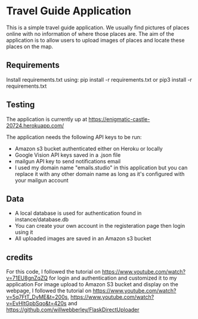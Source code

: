 # Travel Guide Application

This is a simple travel guide application. We usually find pictures of places online with no information of where those places are. The aim of the application is to allow users to upload images of places and locate these places on the map. 
## Requirements

Install requirements.txt using:
pip install -r requirements.txt or pip3 install -r requirements.txt

## Testing

The application is currently up at https://enigmatic-castle-20724.herokuapp.com/ 

The application needs the following API keys to be run:
- Amazon s3 bucket authenticated either on Heroku or locally
- Google Vision API keys saved in a .json file
- mailgun API key to send notifications email
- I used my domain name "emails.studio" in this application but you can replace it with any other domain name as long as it's configured with your mailgun account

## Data
- A local database is used for authentication found in instance/database.db 
- You can create your own account in the registeration page then login using it
- All uploaded images are saved in an Amazon s3 bucket


## credits
For this code, I followed the tutorial on https://www.youtube.com/watch?v=71EU8gnZqZQ  for login and authentication and customized it to my application
For image upload to Amazon S3 bucket and display on the webpage, I followed the tutorial on https://www.youtube.com/watch?v=5q7FtT_DyME&t=200s, https://www.youtube.com/watch?v=EvHltGpbSqo&t=420s and https://github.com/willwebberley/FlaskDirectUploader 

